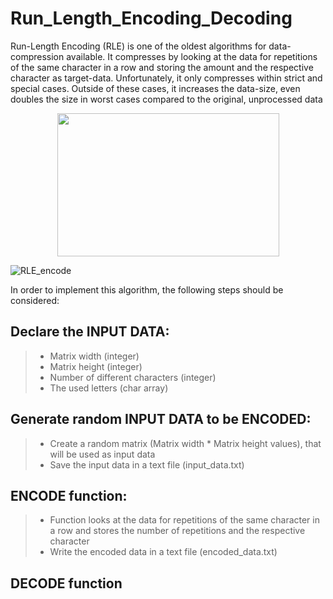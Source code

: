 # Run_Length_Encoding_Decoding
Run-Length Encoding (RLE) is one of the oldest algorithms for data-compression available.
It compresses by looking at the data for repetitions of the same character in a row and storing the amount and the respective character as target-data.
Unfortunately, it only compresses within strict and special cases. Outside of these cases, it increases the data-size, even doubles the size in worst cases compared to the original, unprocessed data

<p align="center">
  <img width="355" height="229" src="[https://iq.opengenus.org/content/images/2020/04/rleimg--1-.png">
</p>

![RLE_encode](https://iq.opengenus.org/content/images/2020/04/rleimg--1-.png)

In order to implement this algorithm, the following steps should be considered:

## Declare the INPUT DATA:
>* Matrix width (integer)
>* Matrix height (integer)
>* Number of different characters (integer)
>* The used letters (char array)

## Generate random INPUT DATA to be ENCODED:
>* Create a random matrix (Matrix width * Matrix height values), that will be used as input data
>* Save the input data in a text file (input_data.txt)

## ENCODE function:
>* Function looks at the data for repetitions of the same character in a row and stores the number of repetitions and the respective character
>* Write the encoded data in a text file (encoded_data.txt)

## DECODE function




